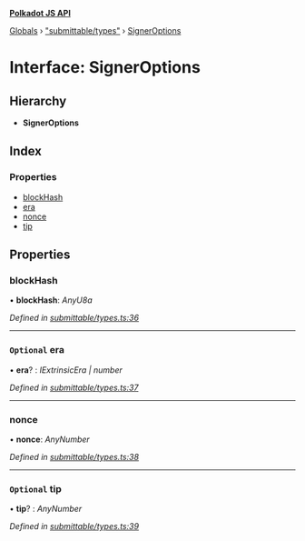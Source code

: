 **[Polkadot JS API](../README.md)**

[Globals](../globals.md) › [&quot;submittable/types&quot;](../modules/_submittable_types_.md) › [SignerOptions](_submittable_types_.signeroptions.md)

# Interface: SignerOptions

## Hierarchy

* **SignerOptions**

## Index

### Properties

* [blockHash](_submittable_types_.signeroptions.md#blockhash)
* [era](_submittable_types_.signeroptions.md#optional-era)
* [nonce](_submittable_types_.signeroptions.md#nonce)
* [tip](_submittable_types_.signeroptions.md#optional-tip)

## Properties

###  blockHash

• **blockHash**: *AnyU8a*

*Defined in [submittable/types.ts:36](https://github.com/polkadot-js/api/blob/73d7a57/packages/api/src/submittable/types.ts#L36)*

___

### `Optional` era

• **era**? : *IExtrinsicEra | number*

*Defined in [submittable/types.ts:37](https://github.com/polkadot-js/api/blob/73d7a57/packages/api/src/submittable/types.ts#L37)*

___

###  nonce

• **nonce**: *AnyNumber*

*Defined in [submittable/types.ts:38](https://github.com/polkadot-js/api/blob/73d7a57/packages/api/src/submittable/types.ts#L38)*

___

### `Optional` tip

• **tip**? : *AnyNumber*

*Defined in [submittable/types.ts:39](https://github.com/polkadot-js/api/blob/73d7a57/packages/api/src/submittable/types.ts#L39)*